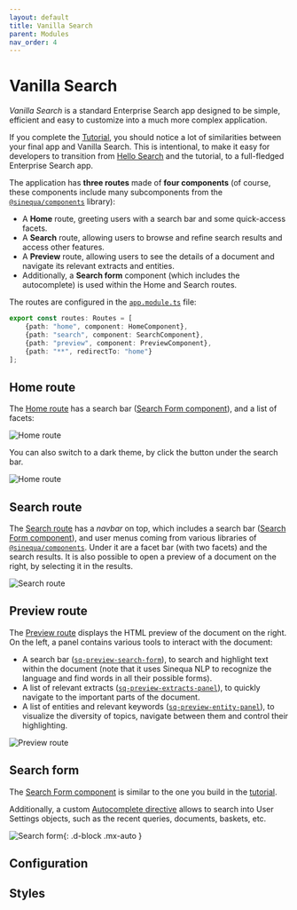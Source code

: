 ```yaml
---
layout: default
title: Vanilla Search
parent: Modules
nav_order: 4
---
```


# Vanilla Search

*Vanilla Search* is a standard Enterprise Search app designed to be simple, efficient and easy to customize into a much more complex application.

If you complete the [Tutorial]({{site.baseurl}}tutorial/tutorial.html), you should notice a lot of similarities between your final app and Vanilla Search. This is intentional, to make it easy for developers to transition from [Hello Search]({{site.baseurl}}modules/hello-search/hello-search.html) and the tutorial, to a full-fledged Enterprise Search app.

The application has **three routes** made of **four components** (of course, these components include many subcomponents from the [`@sinequa/components`]({{site.baseurl}}components) library):

- A **Home** route, greeting users with a search bar and some quick-access facets.
- A **Search** route, allowing users to browse and refine search results and access other features.
- A **Preview** route, allowing users to see the details of a document and navigate its relevant extracts and entities.
- Additionally, a **Search form** component (which includes the autocomplete) is used within the Home and Search routes.

The routes are configured in the [`app.module.ts`](/sinequa/sba-angular/blob/master/projects/vanilla-search/src/app/app-module.ts) file:

```ts
export const routes: Routes = [
    {path: "home", component: HomeComponent},
    {path: "search", component: SearchComponent},
    {path: "preview", component: PreviewComponent},
    {path: "**", redirectTo: "home"}
];
```

## Home route

The [Home route](/sinequa/sba-angular/tree/master/projects/vanilla-search/src/app/home) has a search bar ([Search Form component](#search-form)), and a list of facets:

![Home route]({{site.baseurl}}/assets/modules/vanilla-home.png)

You can also switch to a dark theme, by click the button under the search bar.

![Home route]({{site.baseurl}}/assets/modules/vanilla-dark.png)

## Search route

The [Search route](/sinequa/sba-angular/tree/master/projects/vanilla-search/src/app/search) has a *navbar* on top, which includes a search bar ([Search Form component](#search-form)), and user menus coming from various libraries of [`@sinequa/components`]({{site.baseurl}}components). Under it are a facet bar (with two facets) and the search results. It is also possible to open a preview of a document on the right, by selecting it in the results.

![Search route]({{site.baseurl}}/assets/modules/vanilla-search.png)

## Preview route

The [Preview route](/sinequa/sba-angular/tree/master/projects/vanilla-search/src/app/preview) displays the HTML preview of the document on the right. On the left, a panel contains various tools to interact with the document:

- A search bar ([`sq-preview-search-form`]({{site.baseurl}}components/components/BsPreviewSearchFormComponent.html)), to search and highlight text within the document (note that it uses Sinequa NLP to recognize the language and find words in all their possible forms).
- A list of relevant extracts ([`sq-preview-extracts-panel`]({{site.baseurl}}components/components/BsPreviewExtractsPanelComponent.html)), to quickly navigate to the important parts of the document.
- A list of entities and relevant keywords ([`sq-preview-entity-panel`]({{site.baseurl}}components/components/BsPreviewEntityPanelComponent.html)), to visualize the diversity of topics, navigate between them and control their highlighting.

![Preview route]({{site.baseurl}}/assets/modules/vanilla-preview.png)

## Search form

The [Search Form component](/sinequa/sba-angular/tree/master/projects/vanilla-search/src/app/search-form) is similar to the one you build in the [tutorial]({{site.baseurl}}tutorial/completed-app.html#search-form-component).

Additionally, a custom [Autocomplete directive](/sinequa/sba-angular/blob/master/projects/vanilla-search/src/app/search-form/autocomplete-extended.directive.ts) allows to search into User Settings objects, such as the recent queries, documents, baskets, etc.

![Search form]({{site.baseurl}}/assets/modules/search-form.png){: .d-block .mx-auto }

## Configuration

## Styles
